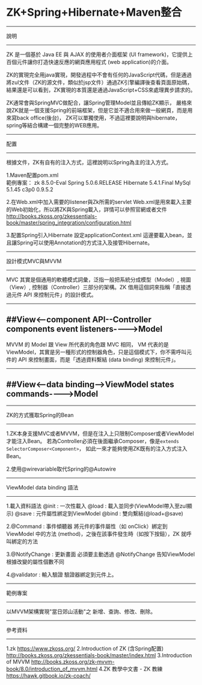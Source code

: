 # ZK+Spring+Hibernate+Maven整合

***
說明
***

ZK 是一個基於 Java EE 與 AJAX 的使用者介面框架 (UI framework)，它提供上百個元件讓你打造快速反應的網頁應用程式 (web application)的介面。

ZK的實現完全用java實現，開發過程中不會有任何的JavaScript代碼，但是通過將zul文件（ZK的源文件，類似於jsp文件）通過ZK引擎編譯後查看頁面原始碼，結果還是可以看到，ZK實現的本質還是通過JavaScript+CSS來處理異步請求的。

ZK通常會與SpringMVC做配合，讓Spring管理Model並且傳給ZK顯示，
嚴格來說ZK就是一個支援Spring的前端框架，但是它並不適合用來做一般網頁，而是用來寫back office(後台)，
ZK可以單獨使用，不過這裡要說明與hibernate，spring等結合構建一個完整的WEB應用。

***
配置
***

根據文件，ZK有自有的注入方式，這裡說明以Spring為主的注入方式。

1.Maven配置pom.xml <br>
範例專案：
zk          8.5.0-Eval
Spring      5.0.6.RELEASE
Hibernate   5.4.1.Final
MySql       5.1.45
c3p0        0.9.5.2

2.在Web.xml中加入需要的listener與Zk所需的servlet
Web.xml是用來載入主要的Web初始化，所以將ZK與Spring載入，詳情可以參照官網或者文件
http://books.zkoss.org/zkessentials-book/master/spring_integration/configuration.html

3.配置Spring引入Hibernate
設定applicationContext.xml
這邊要載入bean，並且讓Spring可以使用Annotation的方式注入及接管Hibernate。


***
設計模式MVC與MVVM
***

MVC 其實是個通用的軟體模式詞彙，泛指一般把系統分成模型（Model）, 視圖（View）, 控制器（Controller）三部分的架構。ZK 借用這個詞來指稱「直接透過元件 API 來控制元件」的設計模式。

--------------------------------------------------------------------
##View<--component API--Controller components event listeners---->Model
--------------------------------------------------------------------

MVVM 的 Model 跟 View 所代表的角色跟 MVC 相同， VM 代表的是 ViewModel，其實是另一種形式的控制器角色，只是這個模式下，你不需呼叫元件的 API 來控制畫面，而是「透過資料繫結 (data binding) 來控制元件」。

--------------------------------------------------------------------
##View<--data binding-->ViewModel states commands---->Model
--------------------------------------------------------------------


***
ZK的方式獲取Spring的Bean
***

1.ZK本身支援MVC或者MVVM，但是在注入上只限制Composer或者ViewModel才能注入Bean。
若為Controller必須在後面繼承Composer，像是`extends SelectorComposer<Component>`，
如此一來才能夠使用ZK既有的注入方式注入Bean。

2.使用@wirevariable取代Spring的@Autowire

***
ViewModel data binding 語法
***

1.載入資料語法
@init : 一次性載入
@load : 載入並同步(ViewModel帶入至zul顯示)
@save : 元件屬性綁定到ViewModel
@bind : 雙向繫結(@load+@save)

2.@Command : 事件傾聽器
將元件的事件屬性（如 onClick）綁定到 ViewModel 中的方法 (method)，之後在該事件發生時（如按下按鈕），ZK 就呼叫綁定的方法

3.@NotifyChange : 更新畫面
必須要主動透過 @NotifyChange 告知ViewModel根據改變的屬性個數不同

4.@validator : 輸入驗證
驗證器綁定到元件上。

***
範例專案
***

以MVVM架構實現"當日郊山活動"之 新增、查詢、修改、刪除。

***
參考資料
***

1.zk
https://www.zkoss.org/
2.Introduction of ZK (含Spring配置)
http://books.zkoss.org/zkessentials-book/master/index.html
3.Introduction of MVVM
http://books.zkoss.org/zk-mvvm-book/8.0/introduction_of_mvvm.html
4.ZK 教學中文書 - ZK 教練
https://hawk.gitbook.io/zk-coach/
    


